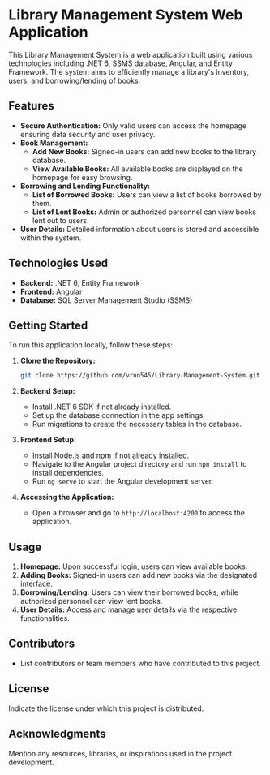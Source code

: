 # Library Management System Web Application

This Library Management System is a web application built using various technologies including .NET 6, SSMS database, Angular, and Entity Framework. The system aims to efficiently manage a library's inventory, users, and borrowing/lending of books.

## Features

- **Secure Authentication:** Only valid users can access the homepage ensuring data security and user privacy.
- **Book Management:**
  - **Add New Books:** Signed-in users can add new books to the library database.
  - **View Available Books:** All available books are displayed on the homepage for easy browsing.
- **Borrowing and Lending Functionality:**
  - **List of Borrowed Books:** Users can view a list of books borrowed by them.
  - **List of Lent Books:** Admin or authorized personnel can view books lent out to users.
- **User Details:** Detailed information about users is stored and accessible within the system.

## Technologies Used

- **Backend:** .NET 6, Entity Framework
- **Frontend:** Angular
- **Database:** SQL Server Management Studio (SSMS)

## Getting Started

To run this application locally, follow these steps:

1. **Clone the Repository:**
   ```bash
   git clone https://github.com/vrun545/Library-Management-System.git
   ```

2. **Backend Setup:**
   - Install .NET 6 SDK if not already installed.
   - Set up the database connection in the app settings.
   - Run migrations to create the necessary tables in the database.

3. **Frontend Setup:**
   - Install Node.js and npm if not already installed.
   - Navigate to the Angular project directory and run `npm install` to install dependencies.
   - Run `ng serve` to start the Angular development server.

4. **Accessing the Application:**
   - Open a browser and go to `http://localhost:4200` to access the application.

## Usage

1. **Homepage:** Upon successful login, users can view available books.
2. **Adding Books:** Signed-in users can add new books via the designated interface.
3. **Borrowing/Lending:** Users can view their borrowed books, while authorized personnel can view lent books.
4. **User Details:** Access and manage user details via the respective functionalities.

## Contributors

- List contributors or team members who have contributed to this project.

## License

Indicate the license under which this project is distributed.

## Acknowledgments

Mention any resources, libraries, or inspirations used in the project development.
